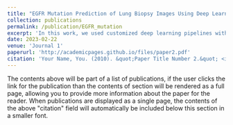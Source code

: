 ```yaml
---
title: "EGFR Mutation Prediction of Lung Biopsy Images Using Deep Learning"
collection: publications
permalink: /publication/EGFR_mutation
excerpt: 'In this work, we used customized deep learning pipelines with weak supervision to identify the morphological correlates of EGFR mutation from hematoxylin and eosin-stained WSIs, in addition to detecting tumor and histologically subtyping it.'
date: 2023-02-22
venue: 'Journal 1'
paperurl: 'http://academicpages.github.io/files/paper2.pdf'
citation: 'Your Name, You. (2010). &quot;Paper Title Number 2.&quot; <i>Journal 1</i>. 1(2).'
---
```


The contents above will be part of a list of publications, if the user clicks the link for the publication than the contents of section will be rendered as a full page, allowing you to provide more information about the paper for the reader. When publications are displayed as a single page, the contents of the above "citation" field will automatically be included below this section in a smaller font.
